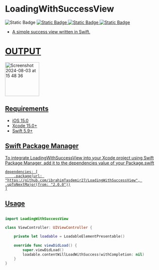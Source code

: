 # LoadingWithSuccessView
<img alt="Static Badge" src="https://img.shields.io/badge/Xcode-UIView-xcode?&logo=xcode&color=CF212E"> <a href='https://github.com/ibrahimTasdemir27/RFRatingView/' target="_blank"><img alt="Static Badge" src="https://img.shields.io/badge/iOS-swift-xcode?logo=swift">
<a href='https://www.linkedin.com/in/ibrahim-halil-taşdemir-ios-developer-111631245/' target="_blank"><img alt="Static Badge" src="https://img.shields.io/badge/-0B66C2?logo=linkedin">
<a href='https://github.com/ibrahimTasdemir27/' target="_blank"><img alt="Static Badge" src="https://img.shields.io/badge/ibrahimtasdmr27-LoadingWithSuccessView-xcode?logo=GitHub&color=CF212E">

- A simple success view written in Swift.


# OUTPUT

<img width="112" alt="Screenshot 2024-08-03 at 15 48 36" src="https://github.com/user-attachments/assets/2e89d7b4-f3a7-44e2-9d52-6aa8950e3656">


## Requirements
- iOS 15.0
- Xcode 15.0+
- Swift 5.9+

## Swift Package Manager

To integrate LoadingWithSuccessView into your Xcode project using Swift Package Manager, add it to the dependencies value of your Package.swift

```
dependencies: [
    .package(url: "https://github.com/ibrahimTasdemir27/LoadingWithSuccessView", .upToNextMajor(from: "2.0.0"))
]
```


## Usage

```swift

import LoadingWithSuccessView

class ViewController: UIViewController {

    private let loadable = LoadableElementPresentable()
    
    override func viewDidLoad() {
        super.viewDidLoad()
        loadable.contentWillLoadWithSuccess(withCompletion: nil)
    }
}

```
